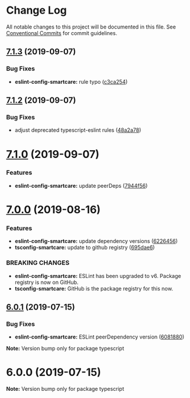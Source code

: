# Change Log

All notable changes to this project will be documented in this file.
See [Conventional Commits](https://conventionalcommits.org) for commit guidelines.

## [7.1.3](https://github.com/smart-care/typescript/compare/v7.1.2...v7.1.3) (2019-09-07)


### Bug Fixes

* **eslint-config-smartcare:** rule typo ([c3ca254](https://github.com/smart-care/typescript/commit/c3ca254))





## [7.1.2](https://github.com/smart-care/typescript/compare/v7.1.1...v7.1.2) (2019-09-07)


### Bug Fixes

* adjust deprecated typescript-eslint rules ([48a2a78](https://github.com/smart-care/typescript/commit/48a2a78))





# [7.1.0](https://github.com/smart-care/typescript/compare/v7.0.0...v7.1.0) (2019-09-07)


### Features

* **eslint-config-smartcare:** update peerDeps ([7944f56](https://github.com/smart-care/typescript/commit/7944f56))





# [7.0.0](https://github.com/smart-care/typescript/compare/v6.0.1...v7.0.0) (2019-08-16)


### Features

* **eslint-config-smartcare:** update dependency versions ([6226456](https://github.com/smart-care/typescript/commit/6226456))
* **tsconfig-smartcare:** update to github registry ([695dae6](https://github.com/smart-care/typescript/commit/695dae6))


### BREAKING CHANGES

* **eslint-config-smartcare:** ESLint has been upgraded to v6. Package registry is now
on GitHub.
* **tsconfig-smartcare:** GitHub is the package registry for this now.





## [6.0.1](https://github.com/smart-care/typescript/compare/v6.0.0...v6.0.1) (2019-07-15)


### Bug Fixes

* **eslint-config-smartcare:** ESLint peerDependency version ([6081880](https://github.com/smart-care/typescript/commit/6081880))







**Note:** Version bump only for package typescript





# 6.0.0 (2019-07-15)

**Note:** Version bump only for package typescript
